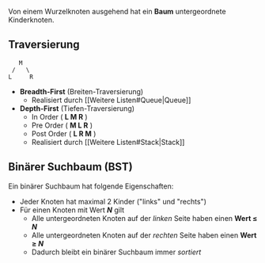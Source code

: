 Von einem Wurzelknoten ausgehend hat ein **Baum** untergeordnete Kinderknoten.

## Traversierung
```
   M
 /   \
L     R
```

- **Breadth-First** (Breiten-Traversierung)
	- Realisiert durch [[Weitere Listen#Queue|Queue]]
- **Depth-First** (Tiefen-Traversierung)
	- In Order ( **L M R** )
	- Pre Order ( **M L R** )
	- Post Order ( **L R M** )
	- Realisiert durch [[Weitere Listen#Stack|Stack]]

## Binärer Suchbaum (BST)
Ein binärer Suchbaum hat folgende Eigenschaften:
- Jeder Knoten hat maximal 2 Kinder ("links" und "rechts")
- Für einen Knoten mit Wert ***N*** gilt
	- Alle untergeordneten Knoten auf der *linken* Seite haben einen **Wert ≤ *N***
	- Alle untergeordneten Knoten auf der *rechten* Seite haben einen **Wert ≥ *N***
	- Dadurch bleibt ein binärer Suchbaum immer *sortiert*

